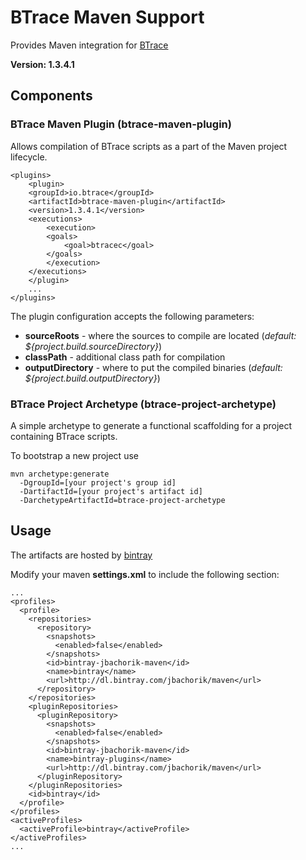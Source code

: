 # BTrace Maven Support

Provides Maven integration for [BTrace](https://github.com/jbachorik/btrace)

__Version: 1.3.4.1__


## Components

### BTrace Maven Plugin (btrace-maven-plugin)

Allows compilation of BTrace scripts as a part of the Maven project lifecycle.

```
<plugins>
    <plugin>
	<groupId>io.btrace</groupId>
	<artifactId>btrace-maven-plugin</artifactId>
	<version>1.3.4.1</version>
	<executions>
	    <execution>
		<goals>
		    <goal>btracec</goal>
		</goals>
	    </execution>
	</executions>
    </plugin>
    ...
</plugins>
```

The plugin configuration accepts the following parameters:
* __sourceRoots__ - where the sources to compile are located (_default: ${project.build.sourceDirectory}_)
* __classPath__ - additional class path for compilation
* __outputDirectory__ - where to put the compiled binaries (_default: ${project.build.outputDirectory}_)


### BTrace Project Archetype (btrace-project-archetype)

A simple archetype to generate a functional scaffolding for a project containing BTrace scripts.

To bootstrap a new project use

```
mvn archetype:generate
  -DgroupId=[your project's group id]
  -DartifactId=[your project's artifact id]
  -DarchetypeArtifactId=btrace-project-archetype
```

## Usage

The artifacts are hosted by [bintray](http://bintray.com)

Modify your maven __settings.xml__ to include the following section:
```
...
<profiles>
  <profile>
    <repositories>
      <repository>
        <snapshots>
          <enabled>false</enabled>
        </snapshots>
        <id>bintray-jbachorik-maven</id>
        <name>bintray</name>
        <url>http://dl.bintray.com/jbachorik/maven</url>
      </repository>
    </repositories>
    <pluginRepositories>
      <pluginRepository>
        <snapshots>
          <enabled>false</enabled>
        </snapshots>
        <id>bintray-jbachorik-maven</id>
        <name>bintray-plugins</name>
        <url>http://dl.bintray.com/jbachorik/maven</url>
      </pluginRepository>
    </pluginRepositories>
    <id>bintray</id>
  </profile>
</profiles>
<activeProfiles>
  <activeProfile>bintray</activeProfile>
</activeProfiles>
...
```
